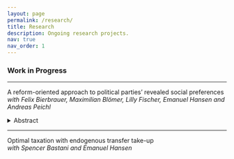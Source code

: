 ```yaml
---
layout: page
permalink: /research/
title: Research
description: Ongoing research projects.
nav: true
nav_order: 1
---
```


### Work in Progress

***************

A reform-oriented approach to political parties’ revealed social preferences  
*with Felix Bierbrauer, Maximilian Blömer, Lilly Fischer, Emanuel Hansen and Andreas Peichl*

<details><summary>Abstract</summary>
We present a new methodological approach to measure the redistributive preferences of political parties based on their election proposals. This approach builds on the marginal value of public funds (MVPF) framework. We recover the welfare weight associated with a small reform as the inverse of its MVPF. 
The aggregated welfare weights of multiple small reform proposals for each party and election year provide measures of the parties' redistributive preferences along the income distribution.
Leveraging this approach, we use a rich structural microsimulation model to estimate the MVPFs and their associated welfare weights for more than 300 proposed reforms of the tax-transfer system by Germany's five largest parties from 1990 until 2021. Our results allow to study the differences in the redistributive preferences between German parties and over time.
</details>

****************

Optimal taxation with endogenous transfer take-up  
*with Spencer Bastani and Emanuel Hansen*